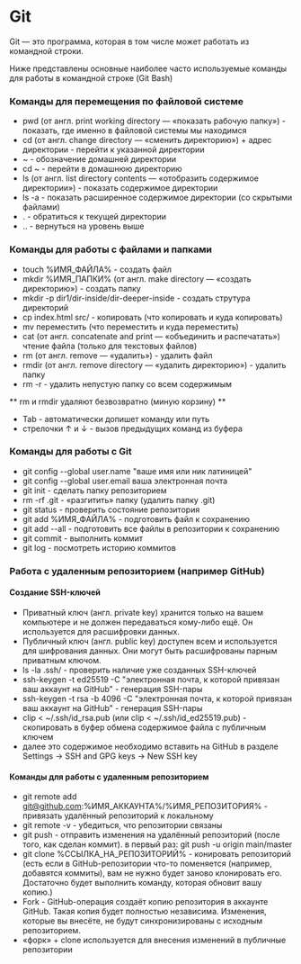 # Git

Git — это программа, которая в том числе может работать из командной строки. 

Ниже представлены основные наиболее часто используемые команды для работы в командной строке (Git Bash)

### Команды для перемещения по файловой системе

- pwd (от англ. print working directory — «показать рабочую папку») - показать, где именно в файловой системы мы находимся
- cd (от англ. change directory — «сменить директорию») + адрес директории - перейти к указанной директории
- ~ - обозначение домашней директории
- cd ~ - перейти в домашнюю директорию
- ls (от англ. list directory contents — «отобразить содержимое директории») - показать содержимое директории
- ls -a - показать расширенное содержимое директории (со скрытыми файлами)
- . - обратиться к текущей директории
- .. - вернуться на уровень выше



### Команды для работы с файлами и папками

- touch %ИМЯ_ФАЙЛА% - создать файл
- mkdir %ИМЯ_ПАПКИ% (от англ. make directory — «создать директорию») - создать папку
- mkdir -p dir1/dir-inside/dir-deeper-inside - создать струтура директорий
- cp index.html src/ - копировать (что копировать и куда копировать)
- mv переместить (что переместить и куда переместить)
- cat (от англ. concatenate and print — «объединить и распечатать») чтение файла (только для текстовых файлов)
- rm (от англ. remove — «удалить») - удалить файл
- rmdir (от англ. remove directory — «удалить директорию») - удалить папку
- rm -r - удалить непустую папку со всем содержимым

** rm и rmdir удаляют безвозвратно (миную корзину) **

- Tab - автоматически допишет команду или путь
- стрелочки ↑ и  ↓ - вызов предыдущих команд из буфера



### Команды для работы с Git

- git config --global user.name "ваше имя или ник латиницей" 
- git config --global user.email ваша электронная почта
- git init - сделать папку репозиторием
- rm -rf .git - «разгитить» папку (удалить папку .git)
- git status - проверить состояние репозитория
- git add %ИМЯ_ФАЙЛА% - подготовить файл к сохранению
- git add --all - подготовить все файлы в репозитории к сохранению
- git commit - выполнить коммит
- git log - посмотреть историю коммитов



### Работа с удаленным репозиторием (например GitHub)

#### Создание SSH-ключей

- Приватный ключ (англ. private key) хранится только на вашем компьютере и не должен передаваться кому-либо ещё. Он используется для расшифровки данных.
- Публичный ключ (англ. public key) доступен всем и используется для шифрования данных. Они могут быть расшифрованы парным приватным ключом.
- ls -la .ssh/ - проверить наличие уже созданных SSH-ключей
- ssh-keygen -t ed25519 -C "электронная почта, к которой привязан ваш аккаунт на GitHub" - генерация SSH-пары
- ssh-keygen -t rsa -b 4096 -C "электронная почта, к которой привязан ваш аккаунт на GitHub" - генерация SSH-пары
- clip < ~/.ssh/id_rsa.pub (или clip < ~/.ssh/id_ed25519.pub) - скопировать в буфер обмена содержимое файла с публичным ключем
- далее это содержимое необходимо вставить на GitHub в разделе Settings -> SSH and GPG keys -> New SSH key

#### Команды для работы с удаленным репозиторием

- git remote add git@github.com:%ИМЯ_АККАУНТА%/%ИМЯ_РЕПОЗИТОРИЯ% - привязать удалённый репозиторий к локальному
- git remote -v - убедиться, что репозитории связаны
- git push - отправить изменения на удалённый репозиторий (после того, как сделан коммит). в первый раз: git push -u origin main/master
- git clone %ССЫЛКА_НА_РЕПОЗИТОРИЙ% - конировать репозиторий (есть если в GitHub-репозитории что-то поменяется (например, добавятся коммиты), вам не нужно будет заново клонировать его. Достаточно будет выполнить команду, которая обновит вашу копию.)
- Fork - GitHub-операция создаёт копию репозитория в аккаунте GitHub. Такая копия будет полностью независима. Изменения, которые вы внесёте, не будут синхронизированы с исходным репозиторием.
- «форк» + clone используется для внесения изменений в публичные репозитории





